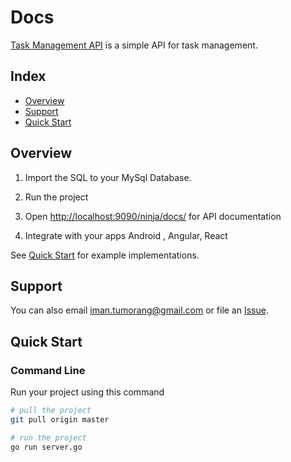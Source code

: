 # Docs

[Task Management API](#) is a simple API for task management.


## Index

* [Overview](#overview)
* [Support](#support)
* [Quick Start](#quick-start)



## Overview

1. Import the SQL to your MySql Database. 

2. Run the project

3. Open  <http://localhost:9090/ninja/docs/> for API documentation 

4. Integrate with your apps Android , Angular, React
    
See [Quick Start](#quick-start) for example implementations.


## Support


You can also email <iman.tumorang@gmail.com> or file an [Issue](https://github.com/bxcodec/Simple-API-Go/issues/new).


## Quick Start

### Command Line

Run your project using this command

```bash
# pull the project
git pull origin master

# run the project
go run server.go

```

